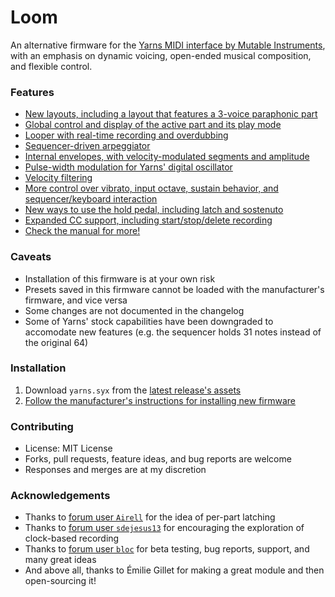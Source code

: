 # Loom
An alternative firmware for the [Yarns MIDI interface by Mutable Instruments](https://mutable-instruments.net/modules/yarns/), with an emphasis on dynamic voicing, open-ended musical composition, and flexible control.

### Features
- [New layouts, including a layout that features a 3-voice paraphonic part](yarns/MANUAL.md#layouts)
- [Global control and display of the active part and its play mode](yarns/MANUAL.md#global-control-and-display-of-the-active-part-and-its-play-mode)
- [Looper with real-time recording and overdubbing](https://github.com/rcrogers/yarns-loom/blob/loom-testing/yarns/MANUAL.md#looper-style-sequencing-mode-with-real-time-recording)
- [Sequencer-driven arpeggiator](https://github.com/rcrogers/yarns-loom/blob/loom-testing/yarns/MANUAL.md#sequencer-driven-arpeggiator)
- [Internal envelopes, with velocity-modulated segments and amplitude](yarns/MANUAL.md#adsr-envelopes-modulated-by-velocity)
- [Pulse-width modulation for Yarns' digital oscillator](https://github.com/rcrogers/yarns-loom/blob/loom-testing/yarns/MANUAL.md#oscillator-controls)
- [Velocity filtering](https://github.com/rcrogers/yarns-loom/blob/loom-testing/yarns/MANUAL.md#event-routing-filtering-and-transformation)
- [More control over vibrato, input octave, sustain behavior, and sequencer/keyboard interaction](https://github.com/rcrogers/yarns-loom/blob/loom-testing/yarns/MANUAL.md#event-routing-filtering-and-transformation)
- [New ways to use the hold pedal, including latch and sostenuto](https://github.com/rcrogers/yarns-loom/blob/loom-testing/yarns/MANUAL.md#hold-pedal)
- [Expanded CC support, including start/stop/delete recording](https://github.com/rcrogers/yarns-loom/blob/loom-testing/yarns/MANUAL.md#expanded-support-for-control-change-events)
- [Check the manual for more!](yarns/MANUAL.md)

### Caveats
- Installation of this firmware is at your own risk
- Presets saved in this firmware cannot be loaded with the manufacturer's firmware, and vice versa
- Some changes are not documented in the changelog
- Some of Yarns' stock capabilities have been downgraded to accomodate new features (e.g. the sequencer holds 31 notes instead of the original 64)

### Installation
1. Download `yarns.syx` from the [latest release's assets](https://github.com/rcrogers/mutable-instruments-eurorack/releases/latest)
2. [Follow the manufacturer's instructions for installing new firmware](https://mutable-instruments.net/modules/yarns/manual/#firmware)

### Contributing
- License: MIT License
- Forks, pull requests, feature ideas, and bug reports are welcome
- Responses and merges are at my discretion

### Acknowledgements
- Thanks to [forum user `Airell`](https://forum.mutable-instruments.net/t/yarns-firmware-wish-list/8051/39) for the idea of per-part latching
- Thanks to [forum user `sdejesus13`](https://forum.mutable-instruments.net/t/yarns-firmware-wish-list/8051/24) for encouraging the exploration of clock-based recording
- Thanks to [forum user `bloc`](https://forum.mutable-instruments.net/t/loom-alternative-firmware-for-yarns-looper-paraphony-and-more/17723/3) for beta testing, bug reports, support, and many great ideas
- And above all, thanks to Émilie Gillet for making a great module and then open-sourcing it!
